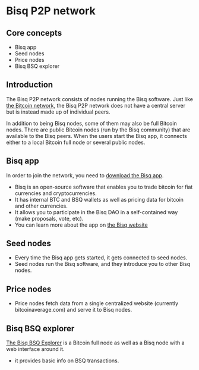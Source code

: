 # Bisq P2P network

## Core concepts
- Bisq app
- Seed nodes
- Price nodes
- Bisq BSQ explorer

## Introduction
The Bisq P2P network consists of nodes running the Bisq software. 
Just like [the Bitcoin network](btcnetwork.md), the Bisq P2P network does not have a central server but is instead made up of individual peers.

In addition to being Bisq nodes, some of them may also be full Bitcoin nodes. 
There are public Bitcoin nodes (run by the Bisq community) that are available to the Bisq peers. 
When the users start the Bisq app, it connects either to a local Bitcoin full node or several public nodes. 

## Bisq app
In order to join the network, you need to [download the Bisq app](https://bisq.network/downloads/).
- Bisq is an open-source software that enables you to trade bitcoin for fiat currencies and cryptocurrencies.
- It has internal BTC and BSQ wallets as well as pricing data for bitcoin and other currencies.
- It allows you to participate in the Bisq DAO in a self-contained way (make proposals, vote, etc). 
- You can learn more about the app on [the Bisq website](https://docs.bisq.network/getting-started.html)

## Seed nodes
- Every time the Bisq app gets started, it gets connected to seed nodes.
- Seed nodes run the Bisq software, and they introduce you to other Bisq nodes.

## Price nodes
- Price nodes fetch data from a single centralized website (currently bitcoinaverage.com) and serve it to Bisq nodes.

## Bisq BSQ explorer
[The Bisq BSQ Explorer](https://explorer.bisq.network/index.html) is a Bitcoin full node as well as a Bisq node with a web interface around it.
- it provides basic info on BSQ transactions.
